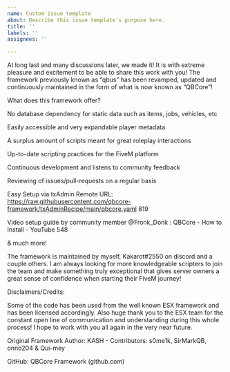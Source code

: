 ```yaml
---
name: Custom issue template
about: Describe this issue template's purpose here.
title: ''
labels: ''
assignees: ''

---
```


At long last and many discussions later, we made it! It is with extreme pleasure and excitement to be able to share this work with you! The framework previously known as “qbus” has been revamped, updated and continuously maintained in the form of what is now known as “QBCore”!

What does this framework offer?

No database dependency for static data such as items, jobs, vehicles, etc

Easily accessible and very expandable player metadata

A surplus amount of scripts meant for great roleplay interactions

Up-to-date scripting practices for the FiveM platform

Continuous development and listens to community feedback

Reviewing of issues/pull-requests on a regular basis

Easy Setup via txAdmin Remote URL: https://raw.githubusercontent.com/qbcore-framework/txAdminRecipe/main/qbcore.yaml 819

Video setup guide by community member @Fronk_Donk : QBCore - How to Install - YouTube 548

& much more!

The framework is maintained by myself, Kakarot#2550 on discord and a couple others. I am always looking for more knowledgeable scripters to join the team and make something truly exceptional that gives server owners a great sense of confidence when starting their FiveM journey!

Disclaimers/Credits:

Some of the code has been used from the well known ESX framework and has been licensed accordingly. Also huge thank you to the ESX team for the constant open line of communication and understanding during this whole process! I hope to work with you all again in the very near future.

Original Framework Author: KASH - Contributors: s0me1k, SirMarkQB, onno204 & Qui-mey

GitHub: QBCore Framework (github.com)

